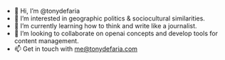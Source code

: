 - 👋 Hi, I’m @tonydefaria
- 👀 I’m interested in geographic politics & sociocultural similarities.
- 🌱 I’m currently learning how to think and write like a journalist.
- 💞️ I’m looking to collaborate on openai concepts and develop tools for content management.
- 📫 Get in touch with me@tonydefaria.com
